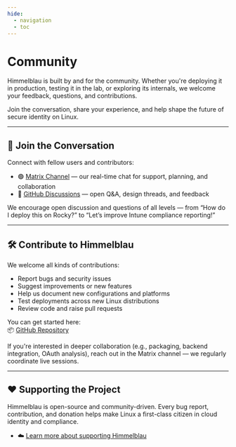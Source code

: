 ```yaml
---
hide:
  - navigation
  - toc
---
```


# Community

Himmelblau is built by and for the community. Whether you're deploying it in production, testing it in the lab, or exploring its internals, we welcome your feedback, questions, and contributions.

Join the conversation, share your experience, and help shape the future of secure identity on Linux.

---

## 💬 Join the Conversation

Connect with fellow users and contributors:

- 🟢 [Matrix Channel](https://matrix.to/#/#himmelblau:matrix.org) — our real-time chat for support, planning, and collaboration  
- 💬 [GitHub Discussions](https://github.com/himmelblau-idm/himmelblau/discussions) — open Q&A, design threads, and feedback

We encourage open discussion and questions of all levels — from “How do I deploy this on Rocky?” to “Let’s improve Intune compliance reporting!”

---

## 🛠️ Contribute to Himmelblau

We welcome all kinds of contributions:

- Report bugs and security issues
- Suggest improvements or new features
- Help us document new configurations and platforms
- Test deployments across new Linux distributions
- Review code and raise pull requests

You can get started here:  
📦 [GitHub Repository](https://github.com/himmelblau-idm/himmelblau)

If you're interested in deeper collaboration (e.g., packaging, backend integration, OAuth analysis), reach out in the Matrix channel — we regularly coordinate live sessions.

---

## ❤️ Supporting the Project

Himmelblau is open-source and community-driven. Every bug report, contribution, and donation helps make Linux a first-class citizen in cloud identity and compliance.

- ☁️ [Learn more about supporting Himmelblau](donations.md)

